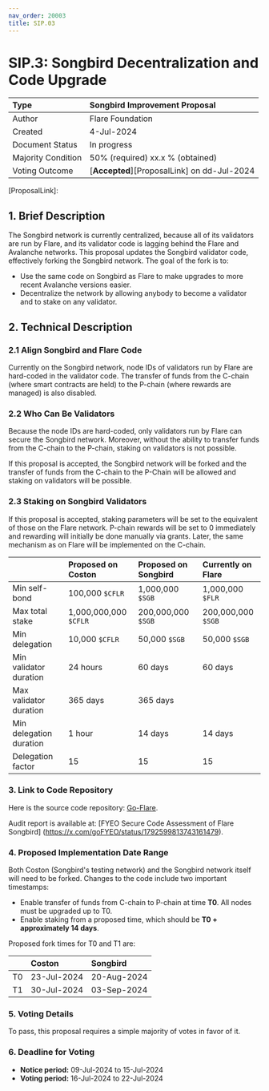 ```yaml
---
nav_order: 20003
title: SIP.03
---
```


# SIP.3: Songbird Decentralization and Code Upgrade

| Type               | Songbird Improvement Proposal               |
| :----------------- | :------------------------------------------ |
| Author             | Flare Foundation                            |
| Created            | 4-Jul-2024                                  |
| Document Status    | In progress                                 |
| Majority Condition | 50% (required) xx.x % (obtained)            |
| Voting Outcome     | [**Accepted**][ProposalLink] on dd-Jul-2024 |

<!--Created? This file or publication of the proposal (maybe 09 Jul, see below)?
Status: In progress? Change to Final when done.
Majority Condition: Need %age after the vote.
Voting Outcome: Need outcome, link, and date.-->

[ProposalLink]:
<!--Add link-->

## 1. Brief Description

The Songbird network is currently centralized, because all of its validators are run by Flare, and its validator code is lagging behind the Flare and Avalanche networks.
This proposal updates the Songbird validator code, effectively forking the Songbird network.
The goal of the fork is to:

* Use the same code on Songbird as Flare to make upgrades to more recent Avalanche versions easier.
* Decentralize the network by allowing anybody to become a validator and to stake on any validator.

<!--What can I safely say to explain why we would want to remain current with Avalanche versions. Some possibilities from our doc include:
- "All Flare networks are a fork of the Avalanche project, which runs the Ethereum Virtual Machine."
- "Validators agree on the state of the ledger using a consensus algorithm that varies for each blockchain [Does "each blockchain" refer to Coston, Songbird, and Flare?]. For example, Flare uses the Snowman++ consensus protocol from Avalanche." [Does this update put them in sync?]-->

## 2. Technical Description

### 2.1 Align Songbird and Flare Code

Currently on the Songbird network, node IDs of validators run by Flare are hard-coded in the validator code.
The transfer of funds from the C-chain (where smart contracts are held) to the P-chain (where rewards are managed) is also disabled.

### 2.2 Who Can Be Validators

Because the node IDs are hard-coded, only validators run by Flare can secure the Songbird network.
Moreover, without the ability to transfer funds from the C-chain to the P-chain, staking on validators is not possible.

If this proposal is accepted, the Songbird network will be forked and the transfer of funds from the C-chain to the P-Chain will be allowed and staking on validators will be possible.

<!--How will the hard-coded node IDs be changed? A new variable?-->

### 2.3 Staking on Songbird Validators

If this proposal is accepted, staking parameters will be set to the equivalent of those on the Flare network.
P-chain rewards will be set to 0 immediately and rewarding will initially be done manually via grants.
Later, the same mechanism as on Flare will be implemented on the C-chain.

|                         | Proposed on Coston    | Proposed on Songbird | Currently on Flare    |
| :---------------------- | :-------------------- | :------------------- | :-------------------- |
| Min self-bond           | 100,000 `$CFLR`       | 1,000,000 `$SGB`     | 1,000,000 `$FLR`      |
| Max total stake         | 1,000,000,000 `$CFLR` | 200,000,000 `$SGB`   | 200,000,000 `$SGB`    |
| Min delegation          | 10,000 `$CFLR`        | 50,000 `$SGB`        | 50,000 `$SGB`         |
| Min validator duration  | 24 hours              | 60 days              | 60 days               |
| Max validator duration  | 365 days              | 365 days             |                       |
| Min delegation duration | 1 hour                | 14 days              | 14 days               |
| Delegation factor       | 15                    | 15                   | 15                    |

<!--[FIP.05](https://proposals.flare.network/FIP/FIP_5.html) does not give a maximum validator duration. Do we have one for Flare? What is it?-->

### 3. Link to Code Repository

Here is the source code repository: [Go-Flare](https://github.com/flare-foundation/go-flare/tree/songbird-support).

Audit report is available at: [FYEO Secure Code Assessment of Flare Songbird] (https://x.com/goFYEO/status/1792599813743161479).

<!--Should I add this to our Security Audit page?-->

### 4. Proposed Implementation Date Range

Both Coston (Songbird's testing network) and the Songbird network itself will need to be forked.
Changes to the code include two important timestamps:

* Enable transfer of funds from C-chain to P-chain at time **T0**. All nodes must be upgraded up to T0.
* Enable staking from a proposed time, which should be **T0 + approximately 14 days**.

Proposed fork times for T0 and T1 are:

|        | Coston      | Songbird    |
| :----- | :---------- | :---------- |
| T0     | 23-Jul-2024 | 20-Aug-2024 |
| T1     | 30-Jul-2024 | 03-Sep-2024 |

<!--I surmised the dates below from the proposed T0 and T1, giving 7 days to each period, which means we'd have to be ready by Monday EOD to publish.-->

### 5. Voting Details

To pass, this proposal requires a simple majority of votes in favor of it.

### 6. Deadline for Voting

* **Notice period:** 09-Jul-2024 to 15-Jul-2024
* **Voting period:** 16-Jul-2024 to 22-Jul-2024
